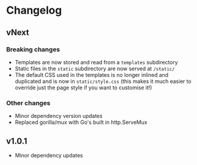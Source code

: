 # Changelog

## vNext

### Breaking changes

- Templates are now stored and read from a `templates` subdirectory
- Static files in the `static` subdirectory are now served at `/static/`
- The default CSS used in the templates is no longer inlined and duplicated and
  is now in `static/style.css` (this makes it much easier to override just the
  page style if you want to customise it!)

### Other changes

- Minor dependency version updates
- Replaced gorilla/mux with Go's built in http.ServeMux

## v1.0.1

- Minor dependency updates